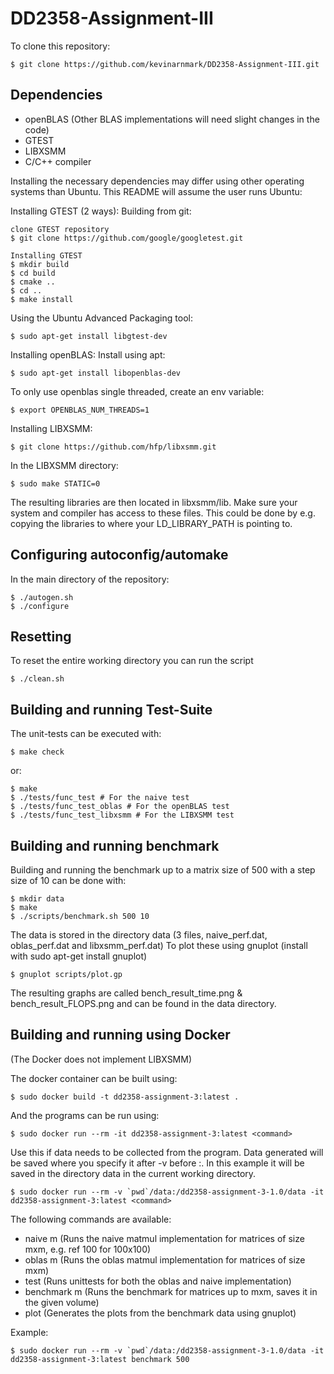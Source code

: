 # DD2358-Assignment-III
To clone this repository:
```
$ git clone https://github.com/kevinarnmark/DD2358-Assignment-III.git
```

## Dependencies
* openBLAS (Other BLAS implementations will need slight changes in the code)
* GTEST
* LIBXSMM
* C/C++ compiler

Installing the necessary dependencies may differ using other operating systems than Ubuntu. This README will assume the user runs Ubuntu:

Installing GTEST (2 ways):
Building from git:
```
clone GTEST repository
$ git clone https://github.com/google/googletest.git

Installing GTEST
$ mkdir build
$ cd build
$ cmake ..
$ cd ..
$ make install
```
Using the Ubuntu Advanced Packaging tool:
```
$ sudo apt-get install libgtest-dev
```

Installing openBLAS:
Install using apt:
```
$ sudo apt-get install libopenblas-dev
```
To only use openblas single threaded, create an env variable:
```
$ export OPENBLAS_NUM_THREADS=1
```

Installing LIBXSMM:
```
$ git clone https://github.com/hfp/libxsmm.git
```
In the LIBXSMM directory:
```
$ sudo make STATIC=0
```
The resulting libraries are then located in libxsmm/lib. Make sure your system and compiler has access to these files. This could be done by e.g. copying the libraries to where your LD_LIBRARY_PATH is pointing to.

## Configuring autoconfig/automake
In the main directory of the repository:
```
$ ./autogen.sh
$ ./configure
```
## Resetting
To reset the entire working directory you can run the script
```
$ ./clean.sh 
```

## Building and running Test-Suite
The unit-tests can be executed with:
```
$ make check
```
or:
```
$ make
$ ./tests/func_test # For the naive test
$ ./tests/func_test_oblas # For the openBLAS test
$ ./tests/func_test_libxsmm # For the LIBXSMM test
```

## Building and running benchmark
Building and running the benchmark up to a matrix size of 500 with a step size of 10 can be done with:
```
$ mkdir data
$ make
$ ./scripts/benchmark.sh 500 10
```
The data is stored in the directory data (3 files, naive_perf.dat, oblas_perf.dat and libxsmm_perf.dat)
To plot these using gnuplot (install with sudo apt-get install gnuplot) 
```
$ gnuplot scripts/plot.gp
```
The resulting graphs are called bench_result_time.png & bench_result_FLOPS.png and can be found in the data directory.

## Building and running using Docker
(The Docker does not implement LIBXSMM)

The docker container can be built using:
```
$ sudo docker build -t dd2358-assignment-3:latest .
```
And the programs can be run using:
```
$ sudo docker run --rm -it dd2358-assignment-3:latest <command>
```

Use this if data needs to be collected from the program. Data generated will be saved where you specify it after -v before :. In this example it will be saved in the directory data in the current working directory.
```
$ sudo docker run --rm -v `pwd`/data:/dd2358-assignment-3-1.0/data -it dd2358-assignment-3:latest <command>
```
The following commands are available:
* naive m (Runs the naive matmul implementation for matrices of size mxm, e.g. ref 100 for 100x100)
* oblas m (Runs the oblas matmul implementation for matrices of size mxm)
* test (Runs unittests for both the oblas and naive implementation)
* benchmark m (Runs the benchmark for matrices up to mxm, saves it in the given volume)
* plot (Generates the plots from the benchmark data using gnuplot)

Example:
```
$ sudo docker run --rm -v `pwd`/data:/dd2358-assignment-3-1.0/data -it dd2358-assignment-3:latest benchmark 500
```
